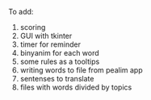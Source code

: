 To add:
1. scoring
2. GUI with tkinter
3. timer for reminder
4. binyanim for each word
5. some rules as a tooltips
6. writing words to file from pealim app
7. sentenses to translate
8. files with words divided by topics
